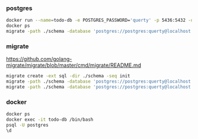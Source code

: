 ### postgres

```bash
docker run --name=todo-db -e POSTGRES_PASSWORD='querty' -p 5436:5432 -d --rm postgres
docker ps
migrate -path ./schema -database 'postgres://postgres:querty@localhost:5436/postgres?sslmode=disable' up
```

### migrate

https://github.com/golang-migrate/migrate/blob/master/cmd/migrate/README.md

```bash
migrate create -ext sql -dir ./schema -seq init
migrate -path ./schema -database 'postgres://postgres:querty@localhost:5436/postgres?sslmode=disable' up
migrate -path ./schema -database 'postgres://postgres:querty@localhost:5436/postgres?sslmode=disable' down
```

### docker

```bash
docker ps
docker exec -it todo-db /bin/bash
psql -U postgres
\d
```